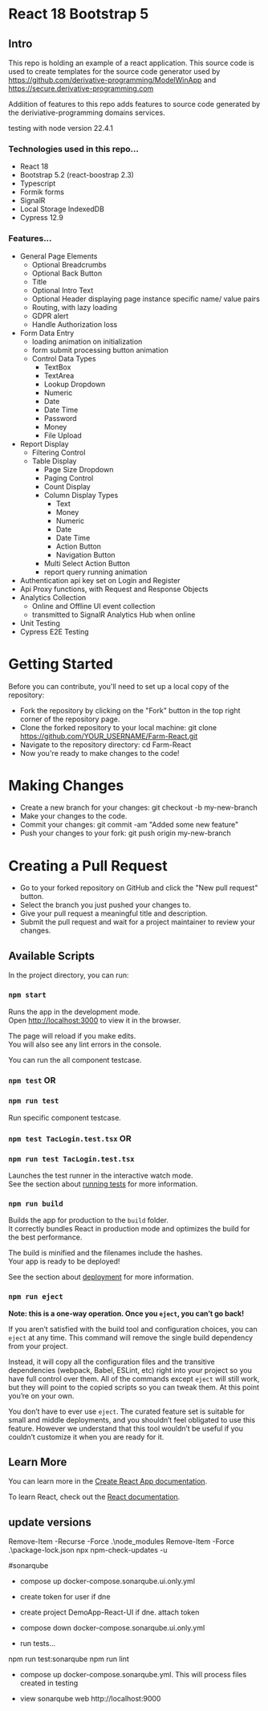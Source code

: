 # React 18 Bootstrap 5

## Intro

This repo is holding an example of a react application. This source code is used to create templates for the source code generator used by  https://github.com/derivative-programming/ModelWinApp and https://secure.derivative-programming.com

Addiition of features to this repo adds features to source code generated by the deriviative-programming domains services.

testing with node version 22.4.1

### Technologies used in this repo...
- React 18
- Bootstrap 5.2 (react-boostrap 2.3)
- Typescript
- Formik forms
- SignalR
- Local Storage IndexedDB
- Cypress 12.9

### Features...
- General Page Elements
    - Optional Breadcrumbs
    - Optional Back Button
    - Title
    - Optional Intro Text
    - Optional Header displaying page instance specific name/ value pairs
    - Routing, with lazy loading
    - GDPR alert
    - Handle Authorization loss
- Form Data Entry
    - loading animation on initialization 
    - form submit processing button animation
    - Control Data Types
        - TextBox
        - TextArea
        - Lookup Dropdown
        - Numeric
        - Date
        - Date Time
        - Password
        - Money
        - File Upload
- Report Display
    - Filtering Control
    - Table Display
        - Page Size Dropdown
        - Paging Control
        - Count Display
        - Column Display Types
            - Text
            - Money
            - Numeric
            - Date
            - Date Time
            - Action Button
            - Navigation Button
        - Multi Select Action Button
        - report query running animation
- Authentication api key set on Login and Register
- Api Proxy functions, with Request and Response Objects
- Analytics Collection
    - Online and Offline UI event collection
    - transmitted to SignalR Analytics Hub when online
- Unit Testing
- Cypress E2E Testing


# Getting Started
Before you can contribute, you'll need to set up a local copy of the repository:

* Fork the repository by clicking on the "Fork" button in the top right corner of the repository page.
* Clone the forked repository to your local machine: git clone https://github.com/YOUR_USERNAME/Farm-React.git
* Navigate to the repository directory: cd Farm-React
* Now you're ready to make changes to the code!

# Making Changes
* Create a new branch for your changes: git checkout -b my-new-branch
* Make your changes to the code.
* Commit your changes: git commit -am "Added some new feature"
* Push your changes to your fork: git push origin my-new-branch

# Creating a Pull Request
* Go to your forked repository on GitHub and click the "New pull request" button.
* Select the branch you just pushed your changes to.
* Give your pull request a meaningful title and description.
* Submit the pull request and wait for a project maintainer to review your changes.


 
## Available Scripts

In the project directory, you can run:

### `npm start`

Runs the app in the development mode.\
Open [http://localhost:3000](http://localhost:3000) to view it in the browser.

The page will reload if you make edits.\
You will also see any lint errors in the console.

You can run the all component testcase.
### `npm test` OR
### `npm run test`

Run specific component testcase.
### `npm test TacLogin.test.tsx` OR
### `npm run test TacLogin.test.tsx`

Launches the test runner in the interactive watch mode.\
See the section about [running tests](https://facebook.github.io/create-react-app/docs/running-tests) for more information.

### `npm run build`

Builds the app for production to the `build` folder.\
It correctly bundles React in production mode and optimizes the build for the best performance.

The build is minified and the filenames include the hashes.\
Your app is ready to be deployed!

See the section about [deployment](https://facebook.github.io/create-react-app/docs/deployment) for more information.

### `npm run eject`

**Note: this is a one-way operation. Once you `eject`, you can’t go back!**

If you aren’t satisfied with the build tool and configuration choices, you can `eject` at any time. This command will remove the single build dependency from your project.

Instead, it will copy all the configuration files and the transitive dependencies (webpack, Babel, ESLint, etc) right into your project so you have full control over them. All of the commands except `eject` will still work, but they will point to the copied scripts so you can tweak them. At this point you’re on your own.

You don’t have to ever use `eject`. The curated feature set is suitable for small and middle deployments, and you shouldn’t feel obligated to use this feature. However we understand that this tool wouldn’t be useful if you couldn’t customize it when you are ready for it.

## Learn More

You can learn more in the [Create React App documentation](https://facebook.github.io/create-react-app/docs/getting-started).

To learn React, check out the [React documentation](https://reactjs.org/).


## update versions
Remove-Item -Recurse -Force .\node_modules
Remove-Item -Force .\package-lock.json
npx npm-check-updates -u  


#sonarqube

- compose up docker-compose.sonarqube.ui.only.yml

- create token for user if dne

- create project DemoApp-React-UI if dne.  attach token

- compose down docker-compose.sonarqube.ui.only.yml

- run tests...

npm run test:sonarqube
npm run lint

- compose up docker-compose.sonarqube.yml. This will process files created in testing

- view sonarqube web
http://localhost:9000
